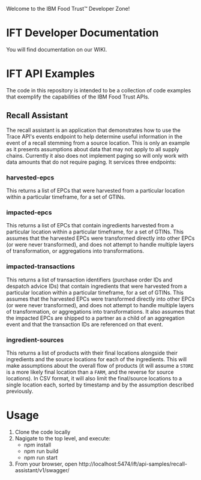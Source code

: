 Welcome to the IBM Food Trust&trade; Developer Zone!

# IFT Developer Documentation
You will find documentation on our WIKI.

# IFT API Examples
The code in this repository is intended to be a collection of code examples that exemplify the capabilities of the IBM Food Trust APIs.

## Recall Assistant
The recall assistant is an application that demonstrates how to use the Trace API's events endpoint to help determine useful information in the event of a recall stemming from a source location.  This is only an example as it presents assumptions about data that may not apply to all supply chains.  Currently it also does not implement paging so will only work with data amounts that do not require paging.  It services three endpoints:

### harvested-epcs
This returns a list of EPCs that were harvested from a particular location within a particular timeframe, for a set of GTINs.

### impacted-epcs
This returns a list of EPCs that contain ingredients harvested from a particular location within a particular timeframe, for a set of GTINs.  This assumes that the harvested EPCs were transformed directly into other EPCs (or were never transformed), and does not attempt to handle multiple layers of transformation, or aggregations into transformations.

### impacted-transactions
This returns a list of transaction identifiers (purchase order IDs and despatch advice IDs) that contain ingredients that were harvested from a particular location within a particular timeframe, for a set of GTINs.  This assumes that the harvested EPCs were transformed directly into other EPCs (or were never transformed), and does not attempt to handle multiple layers of transformation, or aggregations into transformations.  It also assumes that the impacted EPCs are shipped to a partner as a child of an aggregation event and that the transaction IDs are referenced on that event.

### ingredient-sources
This returns a list of products with their final locations alongside their ingredients and the source locations for each of the ingredients.  This will make assumptions about the overall flow of products (it will assume a `STORE` is a more likely final location than a `FARM`, and the reverse for source locations).  In CSV format, it will also limit the final/source locations to a single location each, sorted by timestamp and by the assumption described previously.

# Usage
1) Clone the code locally
2) Nagigate to the top level, and execute:
   - npm install
   - npm run build
   - npm run start
3) From your browser, open http://localhost:5474/ift/api-samples/recall-assistant/v1/swagger/
